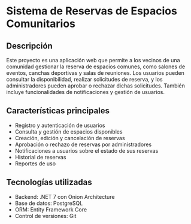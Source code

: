 # Sistema de Reservas de Espacios Comunitarios

## Descripción

Este proyecto es una aplicación web que permite a los vecinos de una comunidad gestionar la reserva de espacios comunes, como salones de eventos, canchas deportivas y salas de reuniones. Los usuarios pueden consultar la disponibilidad, realizar solicitudes de reserva, y los administradores pueden aprobar o rechazar dichas solicitudes. También incluye funcionalidades de notificaciones y gestión de usuarios.

## Características principales

- Registro y autenticación de usuarios
- Consulta y gestión de espacios disponibles
- Creación, edición y cancelación de reservas
- Aprobación o rechazo de reservas por administradores
- Notificaciones a usuarios sobre el estado de sus reservas
- Historial de reservas
- Reportes de uso

## Tecnologías utilizadas

- Backend: .NET 7 con Onion Architecture
- Base de datos: PostgreSQL
- ORM: Entity Framework Core
- Control de versiones: Git

